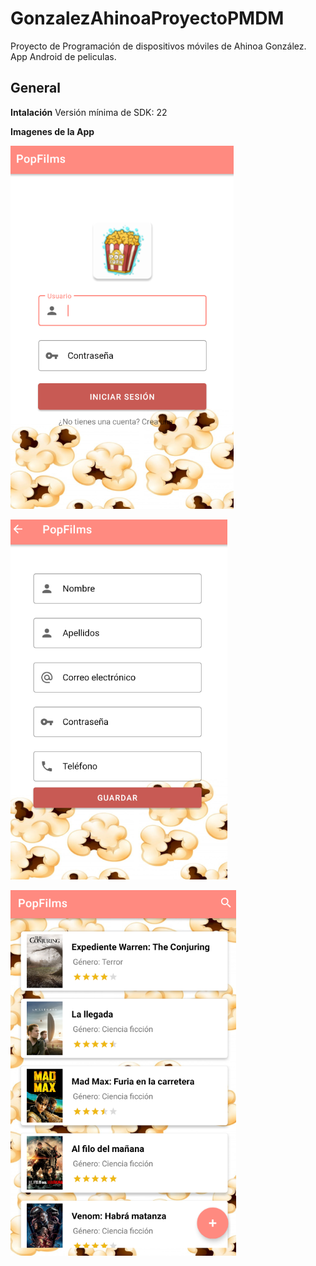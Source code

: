 # GonzalezAhinoaProyectoPMDM
Proyecto de Programación de dispositivos móviles de Ahinoa González. App Android de peliculas.

## General

**Intalación**
Versión mínima de SDK: 22


**Imagenes de la App**

![Pantalla inicial](\imagenesReadme\login.PNG)

![Pantalla registro](\imagenesReadme\registro.PNG)

![Pantalla principal](\imagenesReadme\principal.PNG)
